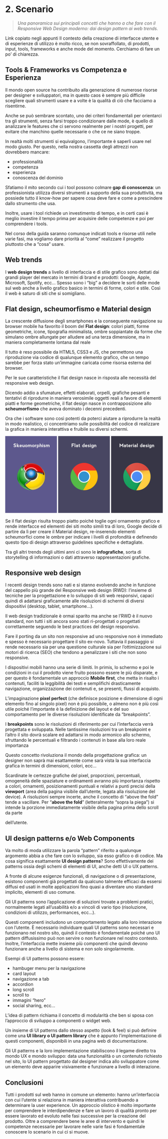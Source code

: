 # 2. Scenario
> *Una panoramica sui principali concetti che hanno a che fare con il Responsive Web Design moderno: dai design pattern ai web trends.*


Link copiato negli appunti
Il contesto della creazione di interfacce utente e di esperienze di utilizzo è molto ricco, se non sovraffollato, di prodotti, input, tools, frameworks e anche mode del momento. Cerchiamo di fare un po’ di chiarezza.

## Tools & Frameworks vs Competenza e Esperienza

Il mondo open source ha contribuito alla generazione di numerose risorse per designer e sviluppatori, ma in questo caos è sempre più difficile scegliere quali strumenti usare e a volte è la qualità di ciò che facciamo a risentirne.

Anche se può sembrare scontato, uno dei criteri fondamentali per orientarci tra gli strumenti, senza farsi troppo condizionare dalle mode, è quello di analizzare le features che ci servono realmente per i nostri progetti, per evitare che manchino quelle necessarie o che ce ne siano troppe.

In realtà molti strumenti si equivalgono, l’importante è saperli usare nel modo giusto. Per questo, nella nostra cassetta degli attrezzi non dovrebbero mancare:

- professionalità
- competenza
- esperienza
- conoscenza del dominio

Sfatiamo il mito secondo cui i tool possono colmare **gap di conoscenza**: un professionista utilizza diversi strumenti a supporto della sua produttività, ma possiede tutto il know-how per sapere cosa deve fare e come a prescindere dallo strumento che usa.

Inoltre, usare i tool richiede un investimento di tempo, e in certi casi è meglio investire il tempo prima per acquisire delle competenze e poi per comprendere i tools.

Nel corso della guida saranno comunque indicati tools e risorse utili nelle varie fasi, ma vogliamo dare priorità al “come” realizzare il progetto piuttosto che a “cosa” usare.

## Web trends

I **web design trends** a livello di interfaccia e di stile grafico sono dettati dai grandi player del mercato in termini di brand e prodotti: Google, Apple, Microsoft, Spotify, ecc… Spesso sono i “big” a decidere le sorti delle mode sul web anche a livello grafico basico in termini di forme, colori e stile. Così il web è saturo di siti che si somigliano.

## Flat design, scheumorfismo e Material design

La crescente diffusione degli smartphones e la conseguente navigazione su browser mobile ha favorito il boom del **Flat design**: colori piatti, forme geometriche, icone, tipografia minimalista, ombre soppiantate da forme che simulano ombre allungate per alludere ad una terza dimensione, ma in maniera completamente lontana dal reale

Il tutto è reso possibile da HTML5, CSS3 e JS, che permettono una riproduzione via codice di qualunque elemento grafico, che un tempo sarebbe per forza stato un’immagine caricata come risorsa esterna del browser.

Per le sue caratteristiche il flat design nasce in risposta alle necessità del responsive web design.

Dicendo addio a sfumature, effetti elaborati, orpelli, grafiche pesanti e tentativi di riprodurre in maniera verosimile oggetti reali a favore di elementi piatti e forme geometriche, il flat design nasce in contrapposizione allo **scheumorfismo** che aveva dominato i decenni precedenti.

Ora che i software sono così potenti da poterci aiutare a riprodurre la realtà in modo realistico, ci concentriamo sulle possibilità del codice di realizzare la grafica in maniera interattiva e fruibile su diversi schermi.

![](./images/02.jpg)

Se il flat design risulta troppo piatto poiché toglie ogni ornamento grafico e rende interfacce ed elementi dei siti molto simili tra di loro, Google decide di partire da lì per creare il Material design, re-inserendo elementi scheumorfici come le ombre per indicare i livelli di profondità e definendo questo tipo di design attraverso guidelines specifiche e dettagliate.

Tra gli altri trends degli ultimi anni ci sono le **infografiche**, sorta di storytelling di informazioni o dati attraverso rappresentazioni grafiche.

## Responsive web design

I recenti design trends sono nati e si stanno evolvendo anche in funzione del cappello più grande del Responsive web design (RWD): l’insieme di tecniche per la progettazione e lo sviluppo di siti web responsivi, capaci quindi di adattarsi graficamente alle risoluzioni di schermi di diversi dispositivi (desktop, tablet, smartphone…).

Il web design tradizionale è ormai sparito ma anche se l’RWD è il nuovo standard, non tutti i siti ancora sono stati ri-progettati o progettati correttamente seguendo le best practices del design responsivo.

Fare il porting da un sito non responsive ad uno responsive non è immediato e spesso è necessario progettare il sito ex-novo. Tuttavia il passaggio si rende necessario sia per una questione culturale sia per l’ottimizzazione sui motori di ricerca (SEO) che tendono a penalizzare i siti che non sono responsive.

I dispositivi mobili hanno una serie di limiti. In primis, lo schermo e poi le condizioni in cui il prodotto viene fruito possono essere le più disparate, e per questo è fondamentale un approccio **Mobile first**, che metta in risalto i contenuti, faciliti la leggibilità dei testi e semplifichi drasticamente navigazione, organizzazione dei contenuti e, se presenti, flussi di acquisto.

L’impaginazione **pixel perfect** (che definisce posizione e dimensione di ogni elemento fino al singolo pixel) non è più possibile, o almeno non è più così utile poiché l’importante è la definizione del layout e del suo comportamento per le diverse risoluzioni identificate da “breakpoints”.

I **breakpoints** sono le risoluzioni di riferimento per cui l’interfaccia verrà progettata e sviluppata. Nelle tantissime risoluzioni tra un breakpoint e l’altro il sito dovrà scalare ed adattarsi in modo armonico allo schermo, sfruttando le percentuali e filtrando i contenuti in base alla loro reale importanza

Questo concetto rivoluziona il mondo della progettazione grafica: un designer non saprà mai esattamente come sarà vista la sua interfaccia grafica in termini di dimensioni, colori, ecc…

Scardinate le certezze grafiche del pixel, proporzioni, percentuali, omogeneità delle spaziature e ordinamenti avranno più importanza rispetto a colori, ornamenti, posizionamenti puntuali e relativi a punti precisi della **viewport** (area della pagina visibile dall’utente, legata alla risoluzione del device). A risoluzioni sempre incerte, anche il concetto di “above the fold” tende a vacillare. Per “**above the fold**” (letteralmente “sopra la piega”) si intende la porzione immediatamente visibile della pagina prima dello scroll da parte 

dell’utente.   


## UI design patterns e/o Web Components

Va molto di moda utilizzare la parola “pattern” riferito a qualunque argomento abbia a che fare con lo sviluppo, sia esso grafico o di codice. Ma cosa significa esattamente **UI design patterns**? Sono effettivamente dei patterns ossia degli schemi di elementi di UI, anche detti UI o UX patterns.

A fronte di alcune esigenze funzionali, di navigazione o di presentazione, esistono componenti già progettati da qualcuno talmente efficaci da essersi diffusi ed usati in molte applicazioni fino quasi a diventare uno standard implicito, elementi di uso comune.

Gli UI patterns sono l’applicazione di soluzioni trovate a problemi pratici, normalmente legati all’usabilità e/o a vincoli di vario tipo (risoluzione, condizioni di utilizzo, performances, ecc…).

Questi componenti includono un comportamento legato alla loro interazione con l’utente. È necessario individuare quali UI patterns sono necessari e funzionano nel nostro sito, quindi il contesto è fondamentale poiché uno UI pattern diffusissimo può non servire o non funzionare nel nostro contesto. Inoltre, l’interfaccia mette insieme più componenti che quindi devono funzionare anche a livello di sistema e non solo singolarmente.

Esempi di UI patterns possono essere:
- hambuger menu per la navigazione
- card layout
- navigazione a tab
- accordion
- long scroll
- scroll to
- immagini “hero”
- social sharing, ecc...

L’idea di pattern richiama il concetto di modularità che ben si sposa con l’approccio di sviluppo a componenti o widget web.

Un insieme di UI patterns dallo stesso aspetto (look & feel) si può definire come una **UI library o UI pattern library** che è appunto l’implementazione di questi componenti, disponibili in una pagina web di documentazione.

Gli UI patterns e la loro implementazione stabiliscono il legame diretto tra mondo UX e mondo sviluppo: data una funzionalità o un contenuto richiesto nel sito, lo UI pattern progettato dal designer indica allo sviluppatore come un elemento deve apparire visivamente e funzionare a livello di interazione.

## Conclusioni

Tutti i prodotti sul web hanno in comune un elemento: hanno un’interfaccia con cui l’utente si relaziona in maniera interattiva contribuendo a determinare la user experience. Un approccio olistico è molto importante per comprendere le interdipendenze e fare un lavoro di qualità pronto per essere lavorato ed evoluto nelle fasi successive per la creazione del prodotto. Oltre a comprendere bene le aree di intervento e quindi le competenze necessarie per lavorare nelle varie fasi è fondamentale conoscere lo scenario in cui ci si muove.

